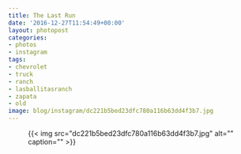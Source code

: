 ```yaml
---
title: The Last Run
date: '2016-12-27T11:54:49+00:00'
layout: photopost
categories:
- photos
- instagram
tags:
- chevrolet
- truck
- ranch
- lasballitasranch
- zapata
- old
image: blog/instagram/dc221b5bed23dfc780a116b63dd4f3b7.jpg
---
```


<figure class="photo photo--square">
  {{< img src="dc221b5bed23dfc780a116b63dd4f3b7.jpg" alt="" caption="" >}}

</figure>



